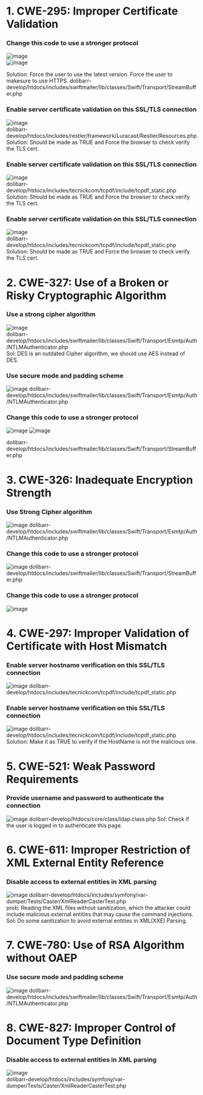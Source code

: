 
# 1. CWE-295: Improper Certificate Validation

### Change this code to use a stronger protocol
![image](https://user-images.githubusercontent.com/100978590/205523906-aa82a31e-0f54-4a06-88e1-8d1cfc605f47.png)  
![image](https://user-images.githubusercontent.com/100978590/205523999-05a7c1be-e229-4cdc-971c-6e2901b170d2.png)

Solution: Force the user to use the latest version. Force the user to makesure to use HTTPS.
dolibarr-develop/htdocs/includes/swiftmailer/lib/classes/Swift/Transport/StreamBuffer.php

### Enable server certificate validation on this SSL/TLS connection
![image](https://user-images.githubusercontent.com/100978590/205523685-5be16003-c1d1-4f5f-81ca-a2be800ad474.png)  
dolibarr-develop/htdocs/includes/restler/framework/Luracast/Restler/Resources.php  
Solution: Should be made as TRUE and Force the browser to check verify the TLS cert.

### Enable server certificate validation on this SSL/TLS connection
![image](https://user-images.githubusercontent.com/100978590/205524032-e09010d5-4c0a-4048-b89a-c9a4afad2110.png)  
dolibarr-develop/htdocs/includes/tecnickcom/tcpdf/include/tcpdf_static.php  
Solution: Should be made as TRUE and Force the browser to check verify the TLS cert.

### Enable server certificate validation on this SSL/TLS connection
![image](https://user-images.githubusercontent.com/100978590/205524105-0040f4ca-e920-4e5b-b358-3a0c025b8179.png)  
dolibarr-develop/htdocs/includes/tecnickcom/tcpdf/include/tcpdf_static.php  
Solution: Should be made as TRUE and Force the browser to check verify the TLS cert.


# 2. CWE-327: Use of a Broken or Risky Cryptographic Algorithm  
### Use a strong cipher algorithm  
![image](https://user-images.githubusercontent.com/100978590/205524224-cf3b9d45-2009-4f06-be1e-0f8871e552d9.png)  
dolibarr-develop/htdocs/includes/swiftmailer/lib/classes/Swift/Transport/Esmtp/Auth/NTLMAuthenticator.php  
Sol: DES is an outdated Cipher algorithm, we should use AES instead of DES.
### Use secure mode and padding scheme
![image](https://user-images.githubusercontent.com/100978590/205524310-2ca38381-9fb7-4062-8346-c23530222ed1.png)
dolibarr-develop/htdocs/includes/swiftmailer/lib/classes/Swift/Transport/Esmtp/Auth/NTLMAuthenticator.php  
### Change this code to use a stronger protocol
![image](https://user-images.githubusercontent.com/100978590/205524343-24fe06a7-7c71-42b3-8b45-ee71670c082c.png)
![image](https://user-images.githubusercontent.com/100978590/205524396-2f318e29-7c08-4864-88c3-c6453c8b3427.png)

dolibarr-develop/htdocs/includes/swiftmailer/lib/classes/Swift/Transport/StreamBuffer.php  

# 3. CWE-326: Inadequate Encryption Strength

### Use Strong Cipher algorithm
![image](https://user-images.githubusercontent.com/100978590/205524530-c5bda5c3-c2fd-4d31-90b5-68b80c91ac38.png)
dolibarr-develop/htdocs/includes/swiftmailer/lib/classes/Swift/Transport/Esmtp/Auth/NTLMAuthenticator.php

### Change this code to use a stronger protocol
![image](https://user-images.githubusercontent.com/100978590/205524564-ce248bcb-f3f9-4680-acad-8a33f0ba31e3.png)
dolibarr-develop/htdocs/includes/swiftmailer/lib/classes/Swift/Transport/StreamBuffer.php  
### Change this code to use a stronger protocol
![image](https://user-images.githubusercontent.com/100978590/205524589-15304f35-a388-43f7-9798-673fdb2dc2a2.png)

# 4. CWE-297: Improper Validation of Certificate with Host Mismatch
### Enable server hostname verification on this SSL/TLS connection
![image](https://user-images.githubusercontent.com/100978590/205524645-93aeb87a-7267-46ef-92c3-d55ab6ff8198.png)
dolibarr-develop/htdocs/includes/tecnickcom/tcpdf/include/tcpdf_static.php

### Enable server hostname verification on this SSL/TLS connection
![image](https://user-images.githubusercontent.com/100978590/205524686-42be2671-71b4-46fe-8dd8-2bf6de2c5603.png)
dolibarr-develop/htdocs/includes/tecnickcom/tcpdf/include/tcpdf_static.php
Solution: Make it as TRUE to verify if the HostName is not the malicious one.

# 5. CWE-521: Weak Password Requirements
### Provide username and password to authenticate the connection
![image](https://user-images.githubusercontent.com/100978590/205524768-8adfe4c9-8111-4447-acf4-6fc20fc56fd6.png)
dolibarr-develop/htdocs/core/class/ldap.class.php
Sol: Check if the user is logged in to authenticate this page.

# 6. CWE-611: Improper Restriction of XML External Entity Reference  
### Disable access to external entities in XML parsing
![image](https://user-images.githubusercontent.com/100978590/205524823-d125f515-05f5-4483-bb23-3d62ef67386c.png)
dolibarr-develop/htdocs/includes/symfony/var-dumper/Tests/Caster/XmlReaderCasterTest.php  
prob: Reading the XML files without sanitization, which the attacker could include malicious external entities that may cause the command injections.
Sol: Do some sanitization to avoid external entities in XML(XXE) Parsing.


# 7. CWE-780: Use of RSA Algorithm without OAEP
### Use secure mode and padding scheme
![image](https://user-images.githubusercontent.com/100978590/205524893-e367137c-dd14-43dd-a799-3485f53ae5e1.png)
dolibarr-develop/htdocs/includes/swiftmailer/lib/classes/Swift/Transport/Esmtp/Auth/NTLMAuthenticator.php

# 8. CWE-827: Improper Control of Document Type Definition
### Disable access to external entities in XML parsing  
![image](https://user-images.githubusercontent.com/100978590/205524975-25ecfd00-9679-4b6b-8a0f-83b0f392cd8b.png)  
dolibarr-develop/htdocs/includes/symfony/var-dumper/Tests/Caster/XmlReaderCasterTest.php
